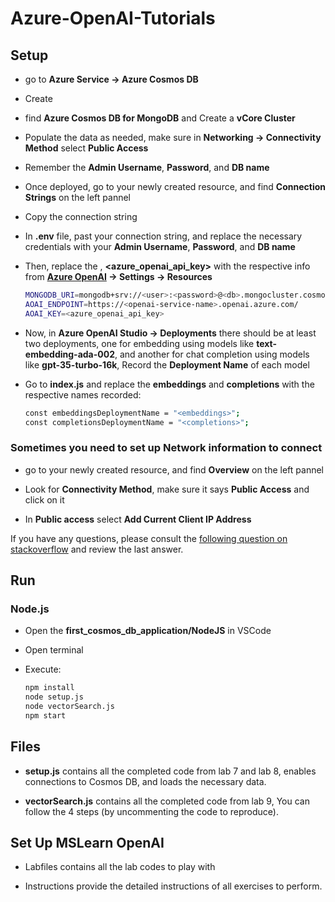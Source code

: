 # Azure-OpenAI-Tutorials

## Setup

- go to **Azure Service -> Azure Cosmos DB**

- Create

- find **Azure Cosmos DB for MongoDB** and Create a **vCore Cluster**

- Populate the data as needed, make sure in **Networking -> Connectivity Method** select **Public Access**

- Remember the **Admin Username**, **Password**, and **DB name**

- Once deployed, go to your newly created resource, and find **Connection Strings** on the left pannel

- Copy the connection string

- In **.env** file, past your connection string, and replace the necessary credentials with your **Admin Username**, **Password**, and **DB name**

- Then, replace the **<openai-service-name>**, **<azure_openai_api_key>** with the respective info from **[Azure OpenAI](https://oai.azure.com) -> Settings -> Resources**

  ```Bash
  MONGODB_URI=mongodb+srv://<user>:<password>@<db>.mongocluster.cosmos.azure.com/?tls=true&authMechanism=SCRAM-SHA-256&retrywrites=false&maxIdleTimeMS=120000
  AOAI_ENDPOINT=https://<openai-service-name>.openai.azure.com/
  AOAI_KEY=<azure_openai_api_key>
  ```

- Now, in **Azure OpenAI Studio -> Deployments** there should be at least two deployments, one for embedding using models like **text-embedding-ada-002**, and another for chat completion using models like **gpt-35-turbo-16k**, Record the **Deployment Name** of each model

- Go to **index.js** and replace the **embeddings** and **completions** with the respective names recorded:

  ```Bash
  const embeddingsDeploymentName = "<embeddings>";
  const completionsDeploymentName = "<completions>";
  ```

### Sometimes you need to set up Network information to connect

- go to your newly created resource, and find **Overview** on the left pannel

- Look for **Connectivity Method**, make sure it says **Public Access** and click on it

- In **Public access** select **Add Current Client IP Address**

If you have any questions, please consult the [following question on stackoverflow](https://stackoverflow.com/questions/78373503/mongoserverselectionerror-server-selection-timed-out-after-30000-ms) and review the last answer.

## Run

### Node.js

- Open the **first_cosmos_db_application/NodeJS** in VSCode

- Open terminal

- Execute:
  ```Bash
  npm install
  node setup.js
  node vectorSearch.js
  npm start
  ```

## Files

- **setup.js** contains all the completed code from lab 7 and lab 8, enables connections to Cosmos DB, and loads the necessary data.

- **vectorSearch.js** contains all the completed code from lab 9, You can follow the 4 steps (by uncommenting the code to reproduce).


## Set Up MSLearn OpenAI

- Labfiles contains all the lab codes to play with

- Instructions provide the detailed instructions of all exercises to perform.



